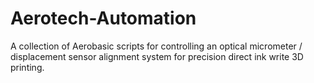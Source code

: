 # Aerotech-Automation
A collection of Aerobasic scripts for controlling an optical micrometer / displacement sensor alignment system for precision direct ink write 3D printing.
